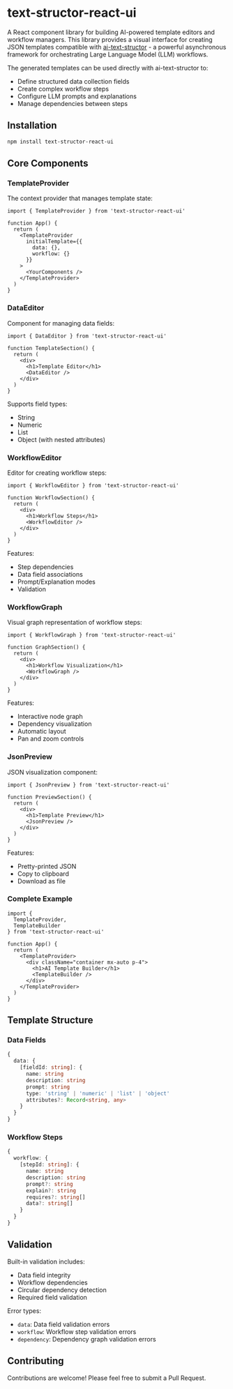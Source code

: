 # text-structor-react-ui

A React component library for building AI-powered template editors and workflow managers. This library provides a visual interface for creating JSON templates compatible with [ai-text-structor](https://github.com/jazibjohar/ai-text-structor) - a powerful asynchronous framework for orchestrating Large Language Model (LLM) workflows.

The generated templates can be used directly with ai-text-structor to:
- Define structured data collection fields
- Create complex workflow steps
- Configure LLM prompts and explanations
- Manage dependencies between steps

## Installation

```bash
npm install text-structor-react-ui
```

## Core Components

### TemplateProvider

The context provider that manages template state:

```tsx
import { TemplateProvider } from 'text-structor-react-ui'

function App() {
  return (
    <TemplateProvider 
      initialTemplate={{
        data: {},
        workflow: {}
      }}
    >
      <YourComponents />
    </TemplateProvider>
  )
}
```

### DataEditor

Component for managing data fields:

```tsx
import { DataEditor } from 'text-structor-react-ui'

function TemplateSection() {
  return (
    <div>
      <h1>Template Editor</h1>
      <DataEditor />
    </div>
  )
}
```

Supports field types:
- String
- Numeric 
- List
- Object (with nested attributes)

### WorkflowEditor

Editor for creating workflow steps:

```tsx
import { WorkflowEditor } from 'text-structor-react-ui'

function WorkflowSection() {
  return (
    <div>
      <h1>Workflow Steps</h1>
      <WorkflowEditor />
    </div>
  )
}
```

Features:
- Step dependencies
- Data field associations
- Prompt/Explanation modes
- Validation

### WorkflowGraph

Visual graph representation of workflow steps:

```tsx
import { WorkflowGraph } from 'text-structor-react-ui'

function GraphSection() {
  return (
    <div>
      <h1>Workflow Visualization</h1>
      <WorkflowGraph />
    </div>
  )
}
```

Features:
- Interactive node graph
- Dependency visualization
- Automatic layout
- Pan and zoom controls

### JsonPreview

JSON visualization component:

```tsx
import { JsonPreview } from 'text-structor-react-ui'

function PreviewSection() {
  return (
    <div>
      <h1>Template Preview</h1>
      <JsonPreview />
    </div>
  )
}
```

Features:
- Pretty-printed JSON
- Copy to clipboard
- Download as file

### Complete Example

```tsx
import { 
  TemplateProvider,
  TemplateBuilder
} from 'text-structor-react-ui'

function App() {
  return (
    <TemplateProvider>
      <div className="container mx-auto p-4">
        <h1>AI Template Builder</h1>
        <TemplateBuilder />
      </div>
    </TemplateProvider>
  )
}
```

## Template Structure

### Data Fields
```typescript
{
  data: {
    [fieldId: string]: {
      name: string
      description: string
      prompt: string
      type: 'string' | 'numeric' | 'list' | 'object'
      attributes?: Record<string, any>
    }
  }
}
```

### Workflow Steps
```typescript
{
  workflow: {
    [stepId: string]: {
      name: string
      description: string
      prompt?: string
      explain?: string
      requires?: string[]
      data?: string[]
    }
  }
}
```

## Validation

Built-in validation includes:
- Data field integrity
- Workflow dependencies
- Circular dependency detection
- Required field validation

Error types:
- `data`: Data field validation errors
- `workflow`: Workflow step validation errors  
- `dependency`: Dependency graph validation errors

## Contributing

Contributions are welcome! Please feel free to submit a Pull Request.